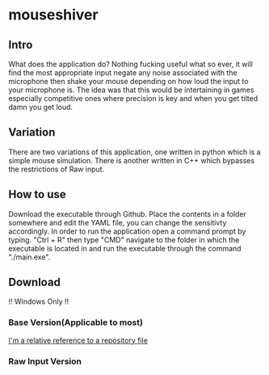 # mouseshiver
## Intro
What does the application do?
Nothing fucking useful what so ever, it will find the most appropriate input negate any noise associated with the microphone then shake your mouse depending on how loud the input to your microphone is. The idea was that this would be intertaining in games especially competitive ones where precision is key and when you get tilted damn you get loud.

## Variation
There are two variations of this application, one written in python which is a simple mouse simulation. There is another written in C++ which bypasses the restrictions of Raw input. 

## How to use
Download the executable through Github. Place the contents in a folder somewhere and edit the YAML file, you can change the sensitivty accordingly. In order to run the application open a command prompt by typing. "Ctrl + R" then type "CMD" navigate to the folder in which the executable is located in and run the executable through the command "./main.exe".

## Download
!! Windows Only !!
### Base Version(Applicable to most)
[I'm a relative reference to a repository file](../blob/master/LICENSE)
### Raw Input Version
